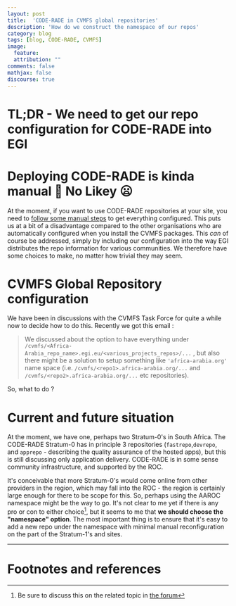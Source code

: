 ```yaml
---
layout: post
title:  'CODE-RADE in CVMFS global repositories'
description: 'How do we construct the namespace of our repos'
category: blog
tags: [blog, CODE-RADE, CVMFS]
image:
  feature:
  attribution: ""
comments: false
mathjax: false
discourse: true
---
```


# TL;DR - We need to get our repo configuration for CODE-RADE into EGI

# Deploying CODE-RADE is kinda manual :wrench: No Likey :frowning:

At  the moment, if you want to use CODE-RADE repositories at your site, you need to [follow some manual steps](http://www.africa-grid.org/CODE-RADE/site-admin-quickstart/) to get everything configured. This puts us at a bit of a disadvantage compared to the other organisations who are automatically configured when you install the CVMFS packages. This _can_ of course be addressed, simply by including our configuration into the way EGI distributes the repo information for various communities. We therefore have some choices to make, no matter how trivial they may seem.

# CVMFS Global Repository configuration

We have been in discussions with the CVMFS Task Force for quite a while now to decide how to do this. Recently we got this email :

> We discussed about the option to have everything under `/cvmfs/<Africa-Arabia_repo_name>.egi.eu/<various_projects_repos>/...` ,
> but also there might be a solution to setup something like `'africa-arabia.org'` name space
> (i.e. `/cvmfs/<repo1>.africa-arabia.org/...` and `/cvmfs/<repo2>.africa-arabia.org/...`
>  etc repositories).

So, what to do ?

# Current and future situation

At the moment, we have one, perhaps two Stratum-0's in South Africa. The CODE-RADE Stratum-0 has in principle 3 repositories (`fastrepo`,`devrepo`, and `apprepo` - describing the quality assurance of the hosted apps), but this is still discussing only application delivery. CODE-RADE is in some sense community infrastructure, and supported by the ROC.

It's conceivable that more Stratum-0's would come online from other providers in the region, which may fall into the ROC - the region is certainly large enough for there to be scope for this. So, perhaps using the AAROC namespace might be the way to go. It's not clear to me yet if there is any pro or con to either choice[^discuss], but it seems to me that **we should choose the "namespace" option**. The most important thing is to ensure that it's easy to add a new repo under the namespace with minimal manual reconfiguration on the part of the Stratum-1's and sites.

----

# Footnotes and references

[^discuss]: Be sure to discuss this on the related topic in [the forum](http://discourse.sci-gaia.eu)
